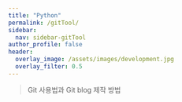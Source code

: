 ```yaml
---
title: "Python"
permalink: /gitTool/
sidebar:
  nav: sidebar-gitTool
author_profile: false
header:
  overlay_image: /assets/images/development.jpg
  overlay_filter: 0.5
---
```


> Git 사용법과 Git blog 제작 방법
